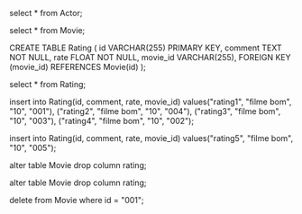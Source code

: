 select * from Actor;

select * from Movie;

CREATE TABLE Rating (
	id VARCHAR(255) PRIMARY KEY,
    comment TEXT NOT NULL,
	rate FLOAT NOT NULL,
    movie_id VARCHAR(255),
    FOREIGN KEY (movie_id) REFERENCES Movie(id)
);

select * from Rating;

<!-- 1)A) Chave estrangeira é um valor da tabela que deve ser inserido e para aceitar ser inserido
esse valor precisa existir na tabela informada como referencia. -->


<!-- 1)B) -->
insert into Rating(id, comment, rate, movie_id)
values("rating1", "filme bom", "10", "001"),
("rating2", "filme bom", "10", "004"),
("rating3", "filme bom", "10", "003"),
("rating4", "filme bom", "10", "002");

<!-- 1)C)
Error Code: 1452. Cannot add or update a child row: a foreign key constraint fails (`Hopper-4314167-rafael-beserra`.`Rating`, CONSTRAINT `Rating_ibfk_1` FOREIGN KEY (`movie_id`) REFERENCES `Movie` (`id`)) -->

insert into Rating(id, comment, rate, movie_id)
values("rating5", "filme bom", "10", "005");

<!-- 1)D) -->
alter table Movie
drop column rating;

<!-- 1)D) -->
alter table Movie
drop column rating;

<!-- 1)E)
	Error Code: 1451. Cannot delete or update a parent row: a foreign key constraint fails (`Hopper-4314167-rafael-beserra`.`Rating`, CONSTRAINT `Rating_ibfk_1` FOREIGN KEY (`movie_id`) REFERENCES `Movie` (`id`))
	O erro ocorre por não ser possível deletar por restrição de foreign key(por estar sendo usado o dato em outra tabela). -->

delete from Movie where id = "001";